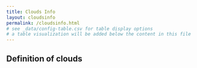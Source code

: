 ```yaml
---
title: Clouds Info
layout: cloudsinfo
permalink: /cloudsinfo.html
# see _data/config-table.csv for table display options
# a table visualization will be added below the content in this file
---
```



## Definition of clouds

